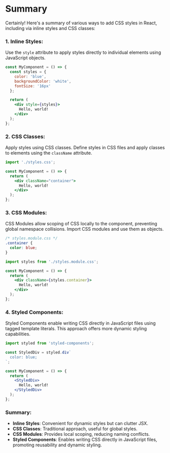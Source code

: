 # Summary 

Certainly! Here's a summary of various ways to add CSS styles in React, including via inline styles and CSS classes:

### 1. Inline Styles:
Use the `style` attribute to apply styles directly to individual elements using JavaScript objects.

```jsx
const MyComponent = () => {
  const styles = {
    color: 'blue',
    backgroundColor: 'white',
    fontSize: '16px'
  };

  return (
    <div style={styles}>
      Hello, world!
    </div>
  );
};
```

### 2. CSS Classes:
Apply styles using CSS classes. Define styles in CSS files and apply classes to elements using the `className` attribute.

```jsx
import './styles.css';

const MyComponent = () => {
  return (
    <div className="container">
      Hello, world!
    </div>
  );
};
```

### 3. CSS Modules:
CSS Modules allow scoping of CSS locally to the component, preventing global namespace collisions. Import CSS modules and use them as objects.

```css
/* styles.module.css */
.container {
  color: blue;
}
```

```jsx
import styles from './styles.module.css';

const MyComponent = () => {
  return (
    <div className={styles.container}>
      Hello, world!
    </div>
  );
};
```

### 4. Styled Components:
Styled Components enable writing CSS directly in JavaScript files using tagged template literals. This approach offers more dynamic styling capabilities.

```jsx
import styled from 'styled-components';

const StyledDiv = styled.div`
  color: blue;
`;

const MyComponent = () => {
  return (
    <StyledDiv>
      Hello, world!
    </StyledDiv>
  );
};
```

### Summary:
- **Inline Styles**: Convenient for dynamic styles but can clutter JSX.
- **CSS Classes**: Traditional approach, useful for global styles.
- **CSS Modules**: Provides local scoping, reducing naming conflicts.
- **Styled Components**: Enables writing CSS directly in JavaScript files, promoting reusability and dynamic styling.